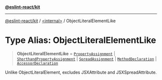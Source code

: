[**@eslint-react/kit**](../../README.md)

***

[@eslint-react/kit](../../README.md) / [\<internal\>](../README.md) / ObjectLiteralElementLike

# Type Alias: ObjectLiteralElementLike

> **ObjectLiteralElementLike** = [`PropertyAssignment`](../interfaces/PropertyAssignment.md) \| [`ShorthandPropertyAssignment`](../interfaces/ShorthandPropertyAssignment.md) \| [`SpreadAssignment`](../interfaces/SpreadAssignment.md) \| [`MethodDeclaration`](../interfaces/MethodDeclaration.md) \| [`AccessorDeclaration`](AccessorDeclaration.md)

Unlike ObjectLiteralElement, excludes JSXAttribute and JSXSpreadAttribute.
